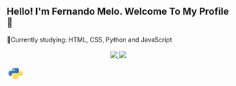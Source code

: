 ## Hello! I'm Fernando Melo. Welcome To My Profile🥇

<div>
    📖Currently studying: HTML, CSS, Python and JavaScript<br/>
</div>

<div style="display: inline_block" align="center"><br>
  <a href="https://github.com/Fernando3107">
  <img height="180em" src="https://github-readme-stats.vercel.app/api?username=fernando3107&show_icons=true&theme=midnight-purple&include_all_commits=true&count_private=true"/>
  <img height="180em" src="https://github-readme-stats.vercel.app/api/top-langs/?username=fernando3107&layout=compact&langs_count=7&theme=midnight-purple"/>
    
</div>
  
<div style="display: inline_block"><br>
  <img align="center" alt="Fernando-Python" height="30" width="40" src="https://raw.githubusercontent.com/devicons/devicon/master/icons/python/python-original.svg">
</div>
